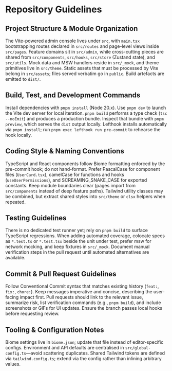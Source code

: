 # Repository Guidelines

## Project Structure & Module Organization
The Vite-powered admin console lives under `src`, with `main.tsx` bootstrapping routes declared in `src/routes` and page-level views inside `src/pages`. Feature domains sit in `src/admin`, while cross-cutting pieces are shared from `src/components`, `src/hooks`, `src/store` (Zustand state), and `src/utils`. Mock data and MSW handlers reside in `src/_mock`, and theme primitives live in `src/theme`. Static assets that must be processed by Vite belong in `src/assets`; files served verbatim go in `public`. Build artefacts are emitted to `dist/`.

## Build, Test, and Development Commands
Install dependencies with `pnpm install` (Node 20.x). Use `pnpm dev` to launch the Vite dev server for local iteration. `pnpm build` performs a type check (`tsc --noEmit`) and produces a production bundle. Inspect that bundle with `pnpm preview`, which serves the `dist` output locally. Lefthook installs automatically via `pnpm install`; run `pnpm exec lefthook run pre-commit` to rehearse the hook locally.

## Coding Style & Naming Conventions
TypeScript and React components follow Biome formatting enforced by the pre-commit hook; do not hand-format. Prefer PascalCase for component files (`UserCard.tsx`), camelCase for functions and hooks (`useUserPermissions`), and SCREAMING_SNAKE_CASE for exported constants. Keep module boundaries clear (pages import from `src/components` instead of deep feature paths). Tailwind utility classes may be combined, but extract shared styles into `src/theme` or `clsx` helpers when repeated.

## Testing Guidelines
There is no dedicated test runner yet; rely on `pnpm build` to surface TypeScript regressions. When adding automated coverage, colocate specs as `*.test.ts` or `*.test.tsx` beside the unit under test, prefer msw for network mocking, and keep fixtures in `src/_mock`. Document manual verification steps in the pull request until automated alternatives are available.

## Commit & Pull Request Guidelines
Follow Conventional Commit syntax that matches existing history (`feat:`, `fix:`, `chore:`). Keep messages imperative and concise, describing the user-facing impact first. Pull requests should link to the relevant issue, summarize risk, list verification commands (e.g., `pnpm build`), and include screenshots or GIFs for UI updates. Ensure the branch passes local hooks before requesting review.

## Tooling & Configuration Notes
Biome settings live in `biome.json`; update that file instead of editor-specific configs. Environment and API defaults are centralised in `src/global-config.ts`—avoid scattering duplicates. Shared Tailwind tokens are defined via `tailwind.config.ts`; extend via the config rather than inlining arbitrary values.
